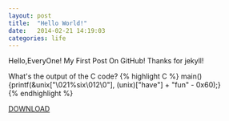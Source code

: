 ```yaml
---
layout: post
title:  "Hello World!"
date:   2014-02-21 14:19:03
categories: life 
---
```


Hello,EveryOne!
My First Post On GitHub!
Thanks for jekyll!

What's the output of the C code?
{% highlight C %}
main() {printf(&unix["\021%six\012\0"], (unix)["have"] + "fun" - 0x60);}  
{% endhighlight %}

[DOWNLOAD]({{site.url}}/downloads/IOCCC-David-Korn.c)
